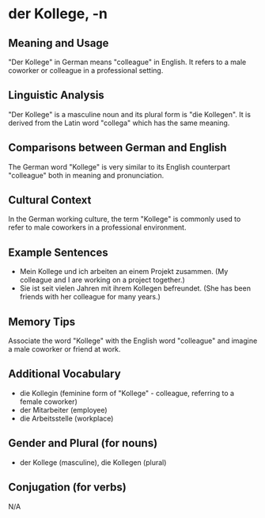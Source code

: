# der Kollege, -n
## Meaning and Usage
"Der Kollege" in German means "colleague" in English. It refers to a male coworker or colleague in a professional setting.

## Linguistic Analysis
"Der Kollege" is a masculine noun and its plural form is "die Kollegen". It is derived from the Latin word "collega" which has the same meaning.

## Comparisons between German and English
The German word "Kollege" is very similar to its English counterpart "colleague" both in meaning and pronunciation.

## Cultural Context
In the German working culture, the term "Kollege" is commonly used to refer to male coworkers in a professional environment.

## Example Sentences
- Mein Kollege und ich arbeiten an einem Projekt zusammen. (My colleague and I are working on a project together.)
- Sie ist seit vielen Jahren mit ihrem Kollegen befreundet. (She has been friends with her colleague for many years.)

## Memory Tips
Associate the word "Kollege" with the English word "colleague" and imagine a male coworker or friend at work.

## Additional Vocabulary
- die Kollegin (feminine form of "Kollege" - colleague, referring to a female coworker)
- der Mitarbeiter (employee)
- die Arbeitsstelle (workplace)

## Gender and Plural (for nouns)
- der Kollege (masculine), die Kollegen (plural)

## Conjugation (for verbs)
N/A
